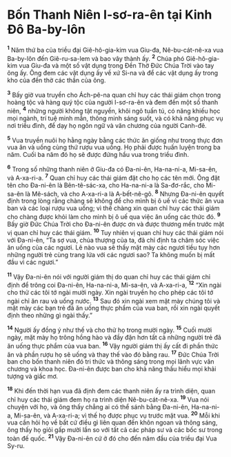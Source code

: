 

# Bốn Thanh Niên I-sơ-ra-ên tại Kinh Đô Ba-by-lôn
<sup><b>1</b></sup> Năm thứ ba của triều đại Giê-hô-gia-kim vua Giu-đa, Nê-bu-cát-nê-xa vua Ba-by-lôn đến Giê-ru-sa-lem và bao vây thành ấy. <sup><b>2</b></sup> Chúa phó Giê-hô-gia-kim vua Giu-đa và một số vật dụng trong Đền Thờ Đức Chúa Trời vào tay ông ấy. Ông đem các vật dụng ấy về xứ Si-na và để các vật dụng ấy trong kho của đền thờ các thần của ông.

<sup><b>3</b></sup> Bấy giờ vua truyền cho Ách-pê-na quan chỉ huy các thái giám chọn trong hoàng tộc và hàng quý tộc của người I-sơ-ra-ên và đem đến một số thanh niên, <sup><b>4</b></sup> những người không tật nguyền, khôi ngô tuấn tú, có năng khiếu học mọi ngành, trí tuệ minh mẫn, thông minh sáng suốt, và có khả năng phục vụ nơi triều đình, để dạy họ ngôn ngữ và văn chương của người Canh-đê.

<sup><b>5</b></sup> Vua truyền nuôi họ hằng ngày bằng các thức ăn giống như trong thực đơn vua ăn và uống cùng thứ rượu vua uống. Họ phải được huấn luyện trong ba năm. Cuối ba năm đó họ sẽ được đứng hầu vua trong triều đình.

<sup><b>6</b></sup> Trong số những thanh niên ở Giu-đa có Đa-ni-ên, Ha-na-ni-a, Mi-sa-ên, và A-xa-ri-a. <sup><b>7</b></sup> Quan chỉ huy các thái giám đặt cho họ các tên mới. Ông đặt tên cho Đa-ni-ên là Bên-tê-sác-xa, cho Ha-na-ni-a là Sa-đơ-rắc, cho Mi-sa-ên là Mê-sách, và cho A-xa-ri-a là A-bết-nê-gô. <sup><b>8</b></sup> Nhưng Đa-ni-ên quyết định trong lòng rằng chàng sẽ không để cho mình bị ô uế vì các thức ăn vua ban và các loại rượu vua uống; vì thế chàng xin quan chỉ huy các thái giám cho chàng được khỏi làm cho mình bị ô uế qua việc ăn uống các thức đó. <sup><b>9</b></sup> Bấy giờ Đức Chúa Trời cho Đa-ni-ên được ơn và được thương mến trước mặt vị quan chỉ huy các thái giám. <sup><b>10</b></sup> Tuy nhiên vị quan chỉ huy các thái giám nói với Đa-ni-ên, “Ta sợ vua, chúa thượng của ta, đã chỉ định ta chăm sóc việc ăn uống của các ngươi. Lẽ nào vua sẽ thấy mặt mày các ngươi tiều tụy hơn những người trẻ cùng trang lứa với các ngươi sao? Ta không muốn bị mất đầu vì các ngươi.”

<sup><b>11</b></sup> Vậy Đa-ni-ên nói với người giám thị do quan chỉ huy các thái giám chỉ định để trông coi Đa-ni-ên, Ha-na-ni-a, Mi-sa-ên, và A-xa-ri-a, <sup><b>12</b></sup> “Xin ngài cho thử các tôi tớ ngài mười ngày. Xin ngài truyền họ cho phép các tôi tớ ngài chỉ ăn rau và uống nước. <sup><b>13</b></sup> Sau đó xin ngài xem mặt mày chúng tôi và mặt mày các bạn trẻ đã ăn uống thực phẩm của vua ban, rồi xin ngài quyết định theo những gì ngài thấy.”

<sup><b>14</b></sup> Người ấy đồng ý như thế và cho thử họ trong mười ngày. <sup><b>15</b></sup> Cuối mười ngày, mặt mày họ trông hồng hào và đầy đặn hơn tất cả những người trẻ đã ăn uống thực phẩm của vua ban. <sup><b>16</b></sup> Vậy người giám thị ấy cất đi phần thức ăn và phần rượu họ sẽ uống và thay thế vào đó bằng rau. <sup><b>17</b></sup> Đức Chúa Trời ban cho bốn thanh niên đó tri thức và thông sáng trong mọi lãnh vực văn chương và khoa học. Đa-ni-ên được ban cho khả năng thấu hiểu mọi khải tượng và giấc mơ.

<sup><b>18</b></sup> Khi đến thời hạn vua đã định đem các thanh niên ấy ra trình diện, quan chỉ huy các thái giám đem họ ra trình diện Nê-bu-cát-nê-xa. <sup><b>19</b></sup> Vua nói chuyện với họ, và ông thấy chẳng ai có thể sánh bằng Đa-ni-ên, Ha-na-ni-a, Mi-sa-ên, và A-xa-ri-a; vì thế họ được phục vụ trước mặt vua. <sup><b>20</b></sup> Mỗi khi vua cần hỏi họ về bất cứ điều gì liên quan đến khôn ngoan và thông sáng, ông thấy họ giỏi gấp mười lần so với tất cả các pháp sư và các bốc sư trong toàn đế quốc. <sup><b>21</b></sup> Vậy Đa-ni-ên cứ ở đó cho đến năm đầu của triều đại Vua Sy-ru.

